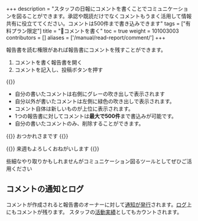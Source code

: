 +++
description = "スタッフの日報にコメントを書くことでコミュニケーションを図ることができます。承認や既読だけでなくコメントもうまく活用して情報共有に役立ててください。コメントは500件まで書き込みできます"
tags = ["有料プラン限定"]
title = "💬コメントを書く"
toc = true
weight = 101003003
contributors = []
aliases = ['/manual/read-report/comment/']
+++

報告書を読む権限があれば報告書にコメントを残すことができます。

1. コメントを書く報告書を開く
1. コメントを記入し、投稿ボタンを押す

{{<appscreen filename="write-comment" title="コメントエリアには表示中の日報に対して付されたコメントが表示されます。1つの日報に付き最大で500コメントまで保存できます" >}}

- 自分の書いたコメントは右側にグレーの吹き出しで表示されます
- 自分以外が書いたコメントは左側に緑色の吹き出しで表示されます。  
- コメント自体は新しいものが上位に表示されます。
- 1つの報告書に対してコメントは**最大で500件**まで書込みが可能です。
- 自分の書いたコメントのみ、削除することができます。

{{<alice pos="left" icon="default">}}
おつかれさまです
{{</alice>}}

{{<alice pos="right" icon="ok">}}
来週もよろしくおねがいします
{{</alice>}}

些細なやり取りかもしれませんがコミュニケーション図るツールとしてぜひご活用ください

## コメントの通知とログ

コメントが作成されると報告書のオーナーに対して[通知が発行](/docs/manual/notice/show/)されます。[ログ](/docs/manual/initial-setting/advanced-setting/log/)上にもコメントが残ります。
スタッフの[活動実績](/docs/manual/initial-setting/advanced-setting/activity/)としてもカウントされます。
